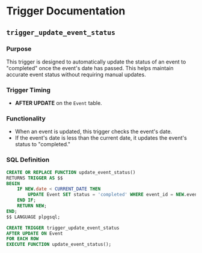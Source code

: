 # Trigger Documentation

## `trigger_update_event_status`

### Purpose
This trigger is designed to automatically update the status of an event to "completed" once the event's date has passed. This helps maintain accurate event status without requiring manual updates.

### Trigger Timing
- **AFTER UPDATE** on the `Event` table.

### Functionality
- When an event is updated, this trigger checks the event's date.
- If the event's date is less than the current date, it updates the event's status to "completed."

### SQL Definition
```sql
CREATE OR REPLACE FUNCTION update_event_status()
RETURNS TRIGGER AS $$
BEGIN
    IF NEW.date < CURRENT_DATE THEN
        UPDATE Event SET status = 'completed' WHERE event_id = NEW.event_id;
    END IF;
    RETURN NEW;
END;
$$ LANGUAGE plpgsql;

CREATE TRIGGER trigger_update_event_status
AFTER UPDATE ON Event
FOR EACH ROW
EXECUTE FUNCTION update_event_status();
